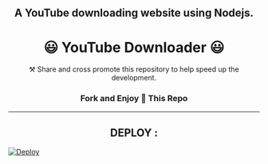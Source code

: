 <h2 align="center">A YouTube downloading website using Nodejs.</h2>

<h1 align="center">😃 YouTube Downloader 😃</h1>

<p align="center"> ⚒ Share and cross promote this repository to help speed up the development.</p>

<h3 align="center">Fork and Enjoy 💫 This Repo</h3>

---

<h2 align="center"> DEPLOY : </h2>

[![Deploy](https://www.herokucdn.com/deploy/button.svg)](https://heroku.com/deploy)
